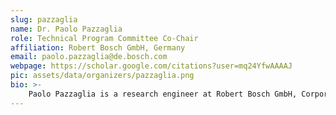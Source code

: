 ```yaml
---
slug: pazzaglia
name: Dr. Paolo Pazzaglia
role: Technical Program Committee Co-Chair
affiliation: Robert Bosch GmbH, Germany
email: paolo.pazzaglia@de.bosch.com
webpage: https://scholar.google.com/citations?user=mq24YfwAAAAJ
pic: assets/data/organizers/pazzaglia.png
bio: >-
    Paolo Pazzaglia is a research engineer at Robert Bosch GmbH, Corporate Research, in Renningen, Germany. Before, between 2020 and 2022, he was a Postdoctoral Researcher at the Computer Science Department, Saarland University, Germany. He received the Ph.D. degree in 2020 in Embedded Systems from ReTiS Lab, Scuola Superiore Sant’Anna, Pisa, Italy. He was a visiting Ph.D. student with the Department of Automatic Control, Lund University, Sweden, between 2018 and 2019. His research focuses on the intersection between control and real-time topics, with the goal of improving robustness in modern distributed systems.
---
```


